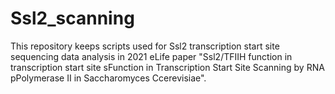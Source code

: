 # Ssl2_scanning
This repository keeps scripts used for Ssl2 transcription start site sequencing data analysis in 2021 eLife paper "Ssl2/TFIIH function in transcription start site sFunction in Transcription Start Site Scanning by RNA pPolymerase II in Saccharomyces Ccerevisiae". 
